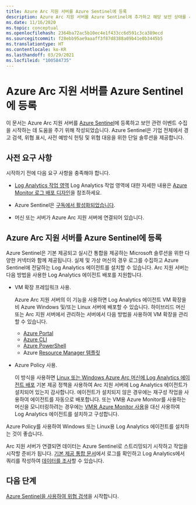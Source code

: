 ```yaml
---
title: Azure Arc 지원 서버를 Azure Sentinel에 등록
description: Azure Arc 지원 서버를 Azure Sentinel에 추가하고 해당 보안 상태를 사전에 모니터링하는 방법에 대해 알아봅니다.
ms.date: 11/16/2020
ms.topic: conceptual
ms.openlocfilehash: 2364ba72ac5b10ec4e1f433cc6d591c3ca389ecd
ms.sourcegitcommit: f28ebb95ae9aaaff3f87d8388a09b41e0b3445b5
ms.translationtype: HT
ms.contentlocale: ko-KR
ms.lasthandoff: 03/29/2021
ms.locfileid: "100584735"
---
```

# <a name="onboard-azure-arc-enabled-servers-to-azure-sentinel"></a>Azure Arc 지원 서버를 Azure Sentinel에 등록

이 문서는 Azure Arc 지원 서버를 [Azure Sentinel](../../sentinel/overview.md)에 등록하고 보안 관련 이벤트 수집을 시작하는 데 도움을 주기 위해 작성되었습니다. Azure Sentinel은 기업 전체에서 경고 검색, 위협 표시, 사전 예방식 헌팅 및 위협 대응을 위한 단일 솔루션을 제공합니다.

## <a name="prerequisites"></a>사전 요구 사항

시작하기 전에 다음 요구 사항을 충족해야 합니다.

- [Log Analytics 작업 영역](../../azure-monitor/logs/data-platform-logs.md) Log Analytics 작업 영역에 대한 자세한 내용은 [Azure Monitor 로그 배포 디자인](../../azure-monitor/logs/design-logs-deployment.md)을 참조하세요.

- Azure Sentinel은 [구독에서 활성화되었습니다](../../sentinel/quickstart-onboard.md).

- 머신 또는 서버가 Azure Arc 지원 서버에 연결되어 있습니다.

## <a name="onboard-azure-arc-enabled-servers-to-azure-sentinel"></a>Azure Arc 지원 서버를 Azure Sentinel에 등록

Azure Sentinel은 기본 제공되고 실시간 통합을 제공하는 Microsoft 솔루션을 위한 다양한 커넥터와 함께 제공됩니다. 실제 및 가상 머신의 경우 로그를 수집하고 Azure Sentinel에 전달하는 Log Analytics 에이전트를 설치할 수 있습니다. Arc 지원 서버는 다음 방법을 사용한 Log Analytics 에이전트 배포를 지원합니다.

- VM 확장 프레임워크 사용.

    Azure Arc 지원 서버의 이 기능을 사용하면 Log Analytics 에이전트 VM 확장을 비 Azure Windows 및/또는 Linux 서버에 배포할 수 있습니다. 하이브리드 머신 또는 Arc 지원 서버에서 관리하는 서버에서 다음 방법을 사용하여 VM 확장을 관리할 수 있습니다.

    - [Azure Portal](manage-vm-extensions-portal.md)
    - [Azure CLI](manage-vm-extensions-cli.md)
    - [Azure PowerShell](manage-vm-extensions-powershell.md)
    - Azure [Resource Manager 템플릿](manage-vm-extensions-template.md)

- Azure Policy 사용.

    이 방식을 사용하면 [Linux 또는 Windows Azure Arc 머신에 Log Analytics 에이전트 배포](../../governance/policy/samples/built-in-policies.md#monitoring) 기본 제공 정책을 사용하여 Arc 지원 서버에 Log Analytics 에이전트가 설치되어 있는지 감사합니다. 에이전트가 설치되지 않은 경우에는 재구성 작업을 사용하여 에이전트를 자동으로 배포합니다. 또는 VM용 Azure Monitor를 사용하는 머신을 모니터링하려는 경우에는 [VM용 Azure Monitor 사용](../../governance/policy/samples/built-in-initiatives.md#monitoring)을 대신 사용하여 Log Analytics 에이전트를 설치하고 구성합니다.

Azure Policy를 사용하여 Windows 또는 Linux용 Log Analytics 에이전트를 설치하는 것이 좋습니다.

Arc 지원 서버가 연결되면 데이터는 Azure Sentinel로 스트리밍되기 시작하고 작업을 시작할 준비가 됩니다. [기본 제공 통합 문서](../../sentinel/quickstart-get-visibility.md)에서 로그를 확인하고 Log Analytics에서 쿼리를 작성하여 [데이터를 조사](../../sentinel/tutorial-investigate-cases.md)할 수 있습니다.

## <a name="next-steps"></a>다음 단계

[Azure Sentinel을 사용하여 위협 검색](../../sentinel/tutorial-detect-threats-built-in.md)을 시작합니다.